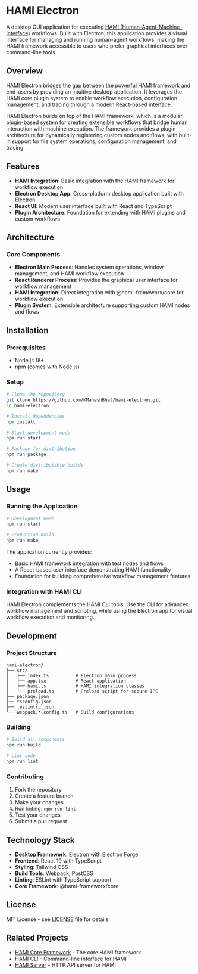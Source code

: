 # HAMI Electron

A desktop GUI application for executing [HAMI (Human-Agent-Machine-Interface)](https://github.com/KMaheshBhat/hami) workflows. Built with Electron, this application provides a visual interface for managing and running human-agent workflows, making the HAMI framework accessible to users who prefer graphical interfaces over command-line tools.

## Overview

HAMI Electron bridges the gap between the powerful HAMI framework and end-users by providing an intuitive desktop application. It leverages the HAMI core plugin system to enable workflow execution, configuration management, and tracing through a modern React-based interface.

HAMI Electron builds on top of the HAMI framework, which is a modular, plugin-based system for creating extensible workflows that bridge human interaction with machine execution. The framework provides a plugin architecture for dynamically registering custom nodes and flows, with built-in support for file system operations, configuration management, and tracing.

## Features

- **HAMI Integration**: Basic integration with the HAMI framework for workflow execution
- **Electron Desktop App**: Cross-platform desktop application built with Electron
- **React UI**: Modern user interface built with React and TypeScript
- **Plugin Architecture**: Foundation for extending with HAMI plugins and custom workflows

## Architecture

### Core Components

- **Electron Main Process**: Handles system operations, window management, and HAMI workflow execution
- **React Renderer Process**: Provides the graphical user interface for workflow management
- **HAMI Integration**: Direct integration with @hami-frameworx/core for workflow execution
- **Plugin System**: Extensible architecture supporting custom HAMI nodes and flows

## Installation

### Prerequisites

- Node.js 18+
- npm (comes with Node.js)

### Setup

```bash
# Clone the repository
git clone https://github.com/KMaheshBhat/hami-electron.git
cd hami-electron

# Install dependencies
npm install

# Start development mode
npm run start

# Package for distribution
npm run package

# Create distributable builds
npm run make
```

## Usage

### Running the Application

```bash
# Development mode
npm run start

# Production build
npm run make
```

The application currently provides:
- Basic HAMI framework integration with test nodes and flows
- A React-based user interface demonstrating HAMI functionality
- Foundation for building comprehensive workflow management features

### Integration with HAMI CLI

HAMI Electron complements the HAMI CLI tools. Use the CLI for advanced workflow management and scripting, while using the Electron app for visual workflow execution and monitoring.

## Development

### Project Structure

```
hami-electron/
├── src/
│   ├── index.ts          # Electron main process
│   ├── app.tsx           # React application
│   ├── hami.ts           # HAMI integration classes
│   └── preload.ts        # Preload script for secure IPC
├── package.json
├── tsconfig.json
├── .eslintrc.json
└── webpack.*.config.ts   # Build configurations
```

### Building

```bash
# Build all components
npm run build

# Lint code
npm run lint
```

### Contributing

1. Fork the repository
2. Create a feature branch
3. Make your changes
4. Run linting: `npm run lint`
5. Test your changes
6. Submit a pull request

## Technology Stack

- **Desktop Framework**: Electron with Electron Forge
- **Frontend**: React 19 with TypeScript
- **Styling**: Tailwind CSS
- **Build Tools**: Webpack, PostCSS
- **Linting**: ESLint with TypeScript support
- **Core Framework**: @hami-frameworx/core

## License

MIT License - see [LICENSE](LICENSE) file for details.

## Related Projects

- [HAMI Core Framework](https://github.com/KMaheshBhat/hami) - The core HAMI framework
- [HAMI CLI](https://github.com/KMaheshBhat/hami/tree/main/apps/hami-cli) - Command-line interface for HAMI
- [HAMI Server](https://github.com/KMaheshBhat/hami/tree/main/apps/hami-server) - HTTP API server for HAMI
